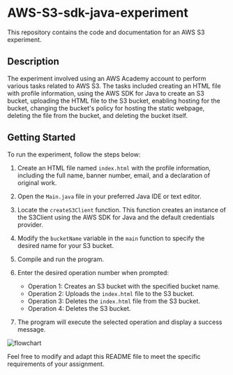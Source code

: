 # AWS-S3-sdk-java-experiment

This repository contains the code and documentation for an AWS S3 experiment.

## Description

The experiment involved using an AWS Academy account to perform various tasks related to AWS S3. The tasks included creating an HTML file with profile information, using the AWS SDK for Java to create an S3 bucket, uploading the HTML file to the S3 bucket, enabling hosting for the bucket, changing the bucket's policy for hosting the static webpage, deleting the file from the bucket, and deleting the bucket itself.

## Getting Started

To run the experiment, follow the steps below:

1. Create an HTML file named `index.html` with the profile information, including the full name, banner number, email, and a declaration of original work.

2. Open the `Main.java` file in your preferred Java IDE or text editor.

3. Locate the `createS3Client` function. This function creates an instance of the S3Client using the AWS SDK for Java and the default credentials provider.

4. Modify the `bucketName` variable in the `main` function to specify the desired name for your S3 bucket.

5. Compile and run the program.

6. Enter the desired operation number when prompted:
    - Operation 1: Creates an S3 bucket with the specified bucket name.
    - Operation 2: Uploads the `index.html` file to the S3 bucket.
    - Operation 3: Deletes the `index.html` file from the S3 bucket.
    - Operation 4: Deletes the S3 bucket.

7. The program will execute the selected operation and display a success message.

![flowchart](https://github.com/kishore7403/AWS-S3-sdk-java-experiment/assets/48860055/d2f6cf36-a1ef-4936-934a-4eb480cb0f15)


Feel free to modify and adapt this README file to meet the specific requirements of your assignment.
